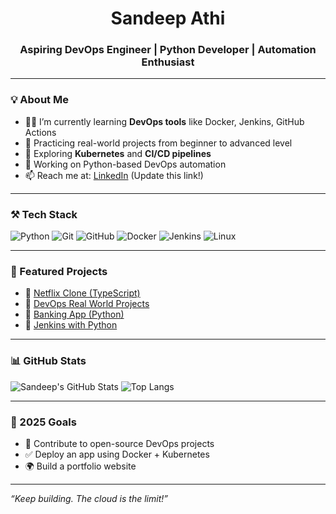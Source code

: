 <h1 align="center"> Sandeep Athi</h1>
<h3 align="center">Aspiring DevOps Engineer | Python Developer | Automation Enthusiast</h3>

---

### 💡 About Me

- 👨‍💻 I’m currently learning **DevOps tools** like Docker, Jenkins, GitHub Actions
- 🚀 Practicing real-world projects from beginner to advanced level
- 🧠 Exploring **Kubernetes** and **CI/CD pipelines**
- 🔭 Working on Python-based DevOps automation
- 📫 Reach me at: [LinkedIn](https://linkedin.com) (Update this link!)

---

### ⚒️ Tech Stack

![Python](https://img.shields.io/badge/Python-3776AB?logo=python&logoColor=white)
![Git](https://img.shields.io/badge/Git-F05032?logo=git&logoColor=white)
![GitHub](https://img.shields.io/badge/GitHub-181717?logo=github&logoColor=white)
![Docker](https://img.shields.io/badge/Docker-2496ED?logo=docker&logoColor=white)
![Jenkins](https://img.shields.io/badge/Jenkins-D24939?logo=jenkins&logoColor=white)
![Linux](https://img.shields.io/badge/Linux-FCC624?logo=linux&logoColor=black)

---

### 📌 Featured Projects

- 🔗 [Netflix Clone (TypeScript)](https://github.com/sandeepathi46/Netflix)
- 🔗 [DevOps Real World Projects](https://github.com/sandeepathi46/DevOps-Projects-New)
- 🔗 [Banking App (Python)](https://github.com/sandeepathi46/Banking-)
- 🔗 [Jenkins with Python](https://github.com/sandeepathi46/Python-Project)

---

### 📊 GitHub Stats

![Sandeep's GitHub Stats](https://github-readme-stats.vercel.app/api?username=sandeepathi46&show_icons=true&theme=radical)
![Top Langs](https://github-readme-stats.vercel.app/api/top-langs/?username=sandeepathi46&layout=compact&theme=radical)

---

### 🎯 2025 Goals

- 🚀 Contribute to open-source DevOps projects
- ✅ Deploy an app using Docker + Kubernetes
- 🌍 Build a portfolio website

---

_“Keep building. The cloud is the limit!”_

